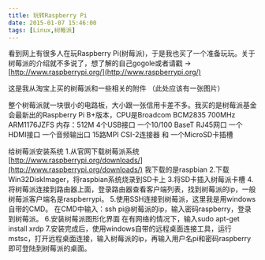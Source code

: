 ```yaml
---
title: 玩转Raspberry Pi
date: 2015-01-07 15:46:00
tags: [Linux,树莓派]
---
```

看到网上有很多人在玩Raspberry Pi(树莓派)，于是我也买了一个准备玩玩。关于树莓派的介绍就不多说了，想了解的自己gogole或者请戳 -> [http://www.raspberrypi.org/](http://www.raspberrypi.org/)

这是我从淘宝上买的树莓派和一些相关的附件
（此处应该有一张图片）


整个树莓派就一块很小的电路板，大小跟一张信用卡差不多。我买的是树莓派基金会最新出的Raspberry Pi B+版本，CPU是Broadcom BCM2835 700MHz ARM1176JZFS 内存：512M 4个USB接口 一个10/100 BaseT RJ45网口 一个HDMI接口 一个音频输出口 15路MPI CSI-2连接器 和 一个MicroSD卡插槽


给树莓派安装系统
1.从官网下载树莓派系统 [http://www.raspberrypi.org/downloads/](http://www.raspberrypi.org/downloads/) 我下载的是raspbian
2.下载Win32DiskImager，将raspbian系统烧录到SD卡上
3.将SD卡插入树莓派卡槽
4.将树莓派连接到路由器上面，登录路由器查看客户端列表，找到树莓派的ip，一般树莓派客户端名是raspberrypi。
5.使用SSH连接到树莓派，这里我是用windows自带的CMD。
    在CMD中输入：ssh pi@树莓派的ip，输入密码raspberry，登录到树莓派。
6.安装树莓派图形化界面
    在有网络的情况下，输入sudo apt-get install xrdp
7.安装完成后，使用windows自带的远程桌面连接工具，运行mstsc，打开远程桌面连接，输入树莓派的ip，再输入用户名pi和密码raspberry即可登陆到树莓派的桌面。
